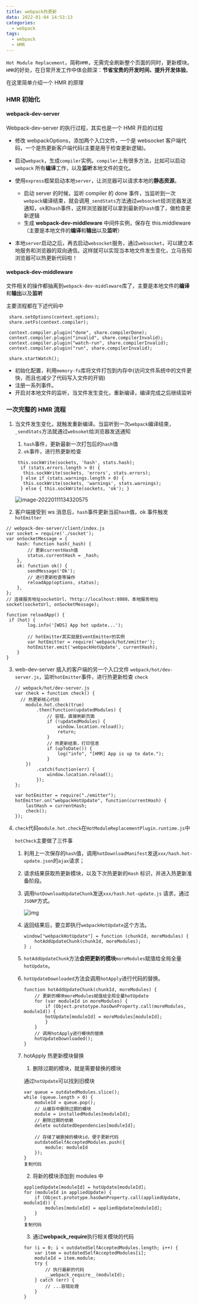 ```yaml
---
title: webpack热更新
data: 2022-01-04 14:53:13
categories:
  - webpack
tags:
  - webpack
  - HMR
---
```


`Hot Module Replacement`，简称`HMR`，无需完全刷新整个页面的同时，更新模块。`HMR`的好处，在日常开发工作中体会颇深：**节省宝贵的开发时间、提升开发体验**。

在这里简单介绍一个 HMR 的原理

### HMR 初始化

#### webpack-dev-server

Webpack-dev-server 的执行过程，其实也是一个 HMR 开启的过程

- 修改 webpackOptions，添加两个入口文件，一个是 websocket 客户端代码，一个是热更新客户端代码(主要是用于检查更新逻辑)。

- 启动`webpack`，生成`compiler`实例。`compiler`上有很多方法，比如可以启动 `webpack` 所有**编译**工作，以及**监听**本地文件的变化。

- 使用`express`框架启动本地`server`，让浏览器可以请求本地的**静态资源**。

  - 启动 server 的时候，监听 compiler 的 done 事件，当监听到一次`webpack`编译结束，就会调用`_sendStats`方法通过`websocket`给浏览器发送通知，`ok`和`hash`事件，这样浏览器就可以拿到最新的`hash`值了，做检查更新逻辑
  - 生成 **webpack-dev-middleware** 中间件实例，保存在 this.middleware（主要是本地文件的**编译**和**输出**以及**监听**）

- 本地`server`启动之后，再去启动`websocket`服务，通过`websocket`，可以建立本地服务和浏览器的双向通信。这样就可以实现当本地文件发生变化，立马告知浏览器可以热更新代码啦！

#### webpack-dev-middleware

文件相关的操作都抽离到`webpack-dev-middleware`库了，主要是本地文件的**编译**和**输出**以及**监听**

主要流程都在下述代码中

```
 share.setOptions(context.options);
 share.setFs(context.compiler);

 context.compiler.plugin("done", share.compilerDone);
 context.compiler.plugin("invalid", share.compilerInvalid);
 context.compiler.plugin("watch-run", share.compilerInvalid);
 context.compiler.plugin("run", share.compilerInvalid);

 share.startWatch();
```

- 初始化配置，利用`memory-fs`库将文件打包到内存中(访问文件系统中的文件更快，而且也减少了代码写入文件的开销)
- 注册一系列事件。
- 开启对本地文件的监听，当文件发生变化，重新编译，编译完成之后继续监听

### 一次完整的 HMR 流程

1. 当文件发生变化，就触发重新编译。当监听到一次`webpack`编译结束，`_sendStats`方法就通过`websoket`给浏览器发送通知

   1. `hash`事件，更新最新一次打包后的`hash`值
   2. `ok`事件，进行热更新检查

   ```
    this.sockWrite(sockets, 'hash', stats.hash);
     if (stats.errors.length > 0) {
      this.sockWrite(sockets, 'errors', stats.errors);
     } else if (stats.warnings.length > 0) {
      this.sockWrite(sockets, 'warnings', stats.warnings);
     } else { this.sockWrite(sockets, 'ok'); }
   ```

   ![image-20220111134320575](assets/HMR/image-20220111134320575.png)

2. 客户端接受到 ws 消息后，`hash`事件更新当前`hash`值，ok 事件触发`hotEmitter`

```
// webpack-dev-server/client/index.js
var socket = require('./socket');
var onSocketMessage = {
    hash: function hash(_hash) {
        // 更新currentHash值
        status.currentHash = _hash;
    },
    ok: function ok() {
        sendMessage('Ok');
        // 进行更新检查等操作
        reloadApp(options, status);
    },
};
// 连接服务地址socketUrl，?http://localhost:8080，本地服务地址
socket(socketUrl, onSocketMessage);

function reloadApp() {
 if (hot) {
        log.info('[WDS] App hot update...');

        // hotEmitter其实就是EventEmitter的实例
        var hotEmitter = require('webpack/hot/emitter');
        hotEmitter.emit('webpackHotUpdate', currentHash);
    }
}
```

3. web-dev-server 插入的客户端的另一个入口文件 `webpack/hot/dev-server.js`，监听`hotEmitter`事件，进行热更新检查 `check`

   ```
   // webpack/hot/dev-server.js
   var check = function check() {
     // 热更新核心代码
       module.hot.check(true)
           .then(function(updatedModules) {
               // 容错，直接刷新页面
               if (!updatedModules) {
                   window.location.reload();
                   return;
               }
               // 热更新结束，打印信息
               if (upToDate()) {
                   log("info", "[HMR] App is up to date.");
               }
       })
           .catch(function(err) {
               window.location.reload();
           });
   };

   var hotEmitter = require("./emitter");
   hotEmitter.on("webpackHotUpdate", function(currentHash) {
       lastHash = currentHash;
       check();
   });
   ```

4. `check`代码`module.hot.check`在`HotModuleReplacementPlugin.runtime.js`中

   `hotCheck`主要做了三件事

   1. 利用上一次保存的`hash`值，调用`hotDownloadManifest`发送`xxx/hash.hot-update.json`的`ajax`请求；

   2. 请求结果获取热更新模块，以及下次热更新的`Hash` 标识，并进入热更新准备阶段。

   3. 调用`hotDownloadUpdateChunk`发送`xxx/hash.hot-update.js` 请求，通过`JSONP`方式。

      ![img](assets/HMR/16ec04316d6ac5e3~tplv-t2oaga2asx-watermark.gif)

   4. 返回结果后，要立即执行`webpackHotUpdate`这个方法。

      ```
      window["webpackHotUpdate"] = function (chunkId, moreModules) {
          hotAddUpdateChunk(chunkId, moreModules);
      } ;
      ```

   5. `hotAddUpdateChunk`方法**会把更新的模块**`moreModules`赋值给全局全量`hotUpdate`。

   6. `hotUpdateDownloaded`方法会调用`hotApply`进行代码的替换。

      ```
      function hotAddUpdateChunk(chunkId, moreModules) {
          // 更新的模块moreModules赋值给全局全量hotUpdate
          for (var moduleId in moreModules) {
              if (Object.prototype.hasOwnProperty.call(moreModules, moduleId)) {
              hotUpdate[moduleId] = moreModules[moduleId];
              }
          }
          // 调用hotApply进行模块的替换
          hotUpdateDownloaded();
      }
      ```

   7. hotApply 热更新模块替换

      1. 删除过期的模块，就是需要替换的模块

      通过`hotUpdate`可以找到旧模块

      ```
      var queue = outdatedModules.slice();
      while (queue.length > 0) {
          moduleId = queue.pop();
          // 从缓存中删除过期的模块
          module = installedModules[moduleId];
          // 删除过期的依赖
          delete outdatedDependencies[moduleId];

          // 存储了被删掉的模块id，便于更新代码
          outdatedSelfAcceptedModules.push({
              module: moduleId
          });
      }
      复制代码
      ```

      2. 将新的模块添加到 modules 中

      ```
      appliedUpdate[moduleId] = hotUpdate[moduleId];
      for (moduleId in appliedUpdate) {
          if (Object.prototype.hasOwnProperty.call(appliedUpdate, moduleId)) {
              modules[moduleId] = appliedUpdate[moduleId];
          }
      }
      复制代码
      ```

      3. 通过**webpack_require**执行相关模块的代码

      ```
      for (i = 0; i < outdatedSelfAcceptedModules.length; i++) {
          var item = outdatedSelfAcceptedModules[i];
          moduleId = item.module;
          try {
              // 执行最新的代码
              __webpack_require__(moduleId);
          } catch (err) {
              // ...容错处理
          }
      }
      ```
